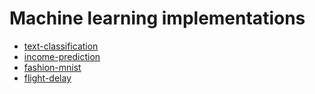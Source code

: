 # Machine learning implementations

- [text-classification](https://github.com/cnettlev/text-classification)
- [income-prediction](https://github.com/cnettlev/income-prediction)
- [fashion-mnist](https://github.com/cnettlev/fashion-mnist)
- [flight-delay](https://github.com/cnettlev/flight-delay)
